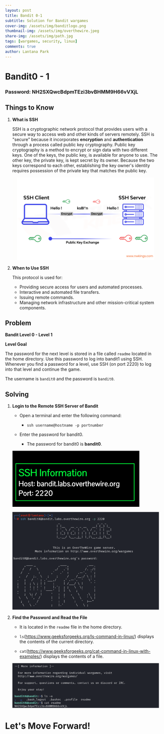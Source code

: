 ```yaml
---
layout: post
title: Bandit 0-1
subtitle: Solution for Bandit wargames
cover-img: /assets/img/banditlogo.png
thumbnail-img: /assets/img/overthewire.jpeg
share-img: /assets/img/path.jpg
tags: [wargames, security, linux]
comments: true
author: Lantana Park
---
```


# Bandit0 - 1


### Password: NH2SXQwcBdpmTEzi3bvBHMM9H66vVXjL


## Things to Know


1. **What is SSH**

   SSH is a cryptographic network protocol that provides users with a secure way to access web and other kinds of servers remotely. SSH is "secure" because it incorporates **encryption** and **authentication** through a process called public key cryptography. Public key cryptography is a method to encrypt or sign data with two different keys. One of the keys, the public key, is available for anyone to use. The other key, the private key, is kept secret by its owner. Because the two keys correspond to each other, establishing the key owner's identity requires possession of the private key that matches the public key.

   ![Network Components](/assets/img/bandit0-1/Network-Components-54-min-1024x576.png)


2. **When to Use SSH**

   This protocol is used for:

   - Providing secure access for users and automated processes.
   - Interactive and automated file transfers.
   - Issuing remote commands.
   - Managing network infrastructure and other mission-critical system components.


## Problem


**Bandit Level 0 - Level 1**


**Level Goal**


The password for the next level is stored in a file called `readme` located in the home directory. Use this password to log into bandit1 using SSH. Whenever you find a password for a level, use SSH (on port 2220) to log into that level and continue the game.


The username is `bandit0` and the password is `bandit0`.


## Solving


1. **Login to the Remote SSH Server of Bandit**


   - Open a terminal and enter the following command:
     - `ssh username@hostname -p portnumber`

   - Enter the password for bandit0.
     - The password for bandit0 is **bandit0**.

   ![SSH Login Prompt](/assets/img/bandit0-1/Screenshot%202024-02-12%20at%2010.11.41.png)

   ![SSH Login Successful](/assets/img/bandit0-1/Screenshot%202024-02-12%20at%2009.38.59.png)

2. **Find the Password and Read the File**

   - It is located in the `readme` file in the home directory.

   - `ls`(https://www.geeksforgeeks.org/ls-command-in-linux/) displays the contents of the current directory.

   - `cat`(https://www.geeksforgeeks.org/cat-command-in-linux-with-examples/) displays the contents of a file.

   ![Read File Contents](/assets/img/bandit0-1/Screenshot%202024-02-12%20at%2009.40.22.png)



# Let's Move Forward!
